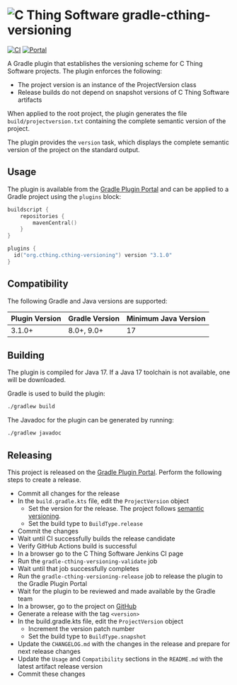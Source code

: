 # ![C Thing Software](https://www.cthing.com/branding/CThingSoftware-57x60.png "C Thing Software") gradle-cthing-versioning

[![CI](https://github.com/cthing/gradle-cthing-versioning/actions/workflows/ci.yml/badge.svg)](https://github.com/cthing/gradle-cthing-versioning/actions/workflows/ci.yml)
[![Portal](https://img.shields.io/gradle-plugin-portal/v/org.cthing.cthing-versioning?label=Plugin%20Portal&logo=gradle)](https://plugins.gradle.org/plugin/org.cthing.cthing-versioning)

A Gradle plugin that establishes the versioning scheme for C Thing Software projects. The plugin
enforces the following:

* The project version is an instance of the ProjectVersion class
* Release builds do not depend on snapshot versions of C Thing Software artifacts

When applied to the root project, the plugin generates the file `build/projectversion.txt`
containing the complete semantic version of the project.

The plugin provides the `version` task, which displays the complete semantic version of the
project on the standard output.

## Usage

The plugin is available from the
[Gradle Plugin Portal](https://plugins.gradle.org/plugin/org.cthing.cthing-versioning) and can be
applied to a Gradle project using the `plugins` block:

```kotlin
buildscript {
    repositories {
        mavenCentral()
    }
}

plugins {
  id("org.cthing.cthing-versioning") version "3.1.0"
}
```

## Compatibility

The following Gradle and Java versions are supported:

| Plugin Version | Gradle Version | Minimum Java Version |
|----------------|----------------|----------------------|
| 3.1.0+         | 8.0+, 9.0+     | 17                   |

## Building

The plugin is compiled for Java 17. If a Java 17 toolchain is not available, one will be downloaded.

Gradle is used to build the plugin:
```bash
./gradlew build
```
The Javadoc for the plugin can be generated by running:
```bash
./gradlew javadoc
```

## Releasing

This project is released on the [Gradle Plugin Portal](https://plugins.gradle.org/plugin/org.cthing.cthing-versioning).
Perform the following steps to create a release.

- Commit all changes for the release
- In the `build.gradle.kts` file, edit the `ProjectVersion` object
    - Set the version for the release. The project follows [semantic versioning](https://semver.org/).
    - Set the build type to `BuildType.release`
- Commit the changes
- Wait until CI successfully builds the release candidate
- Verify GitHub Actions build is successful
- In a browser go to the C Thing Software Jenkins CI page
- Run the `gradle-cthing-versioning-validate` job
- Wait until that job successfully completes
- Run the `gradle-cthing-versioning-release` job to release the plugin to the Gradle Plugin Portal
- Wait for the plugin to be reviewed and made available by the Gradle team
- In a browser, go to the project on [GitHub](https://github.com/cthing/gradle-cthing-versioning)
- Generate a release with the tag `<version>`
- In the build.gradle.kts file, edit the `ProjectVersion` object
    - Increment the version patch number
    - Set the build type to `BuildType.snapshot`
- Update the `CHANGELOG.md` with the changes in the release and prepare for next release changes
- Update the `Usage` and `Compatibility` sections in the `README.md` with the latest artifact release version
- Commit these changes
